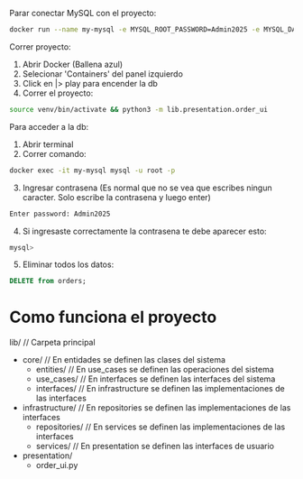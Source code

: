 Parar conectar MySQL con el proyecto:

```bash
docker run --name my-mysql -e MYSQL_ROOT_PASSWORD=Admin2025 -e MYSQL_DATABASE=crypto_umg_db -p 3306:3306 -d mysql:8
```


Correr proyecto:

1. Abrir Docker (Ballena azul)
2. Selecionar 'Containers' del panel izquierdo
3. Click en |> play para encender la db
4. Correr el proyecto:

```bash
source venv/bin/activate && python3 -m lib.presentation.order_ui
```

Para acceder a la db:

1. Abrir terminal
2. Correr comando:

```bash
docker exec -it my-mysql mysql -u root -p
```

3. Ingresar contrasena (Es normal que no se vea que escribes ningun caracter. Solo escribe la contrasena y luego enter)

```bash
Enter password: Admin2025
```

4. Si ingresaste correctamente la contrasena te debe aparecer esto:

```bash
mysql>
```

5. Eliminar todos los datos:

```sql
DELETE from orders;
```


# Como funciona el proyecto

lib/
// Carpeta principal
- core/
    // En entidades se definen las clases del sistema
    - entities/
    // En use_cases se definen las operaciones del sistema
    - use_cases/
    // En interfaces se definen las interfaces del sistema
    - interfaces/
// En infrastructure se definen las implementaciones de las interfaces
- infrastructure/
    // En repositories se definen las implementaciones de las interfaces
    - repositories/
    // En services se definen las implementaciones de las interfaces
    - services/
// En presentation se definen las interfaces de usuario
- presentation/
    - order_ui.py